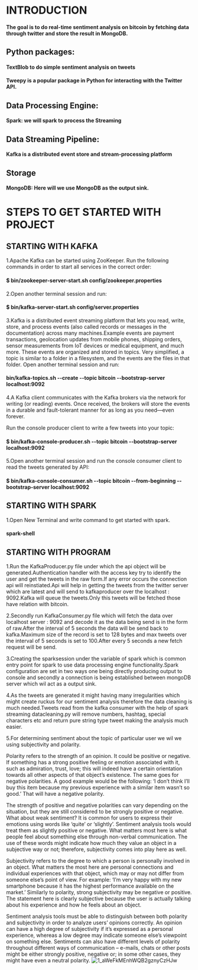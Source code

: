 # INTRODUCTION

#### The goal is to do real-time sentiment analysis on bitcoin by fetching data through twitter and store the result in MongoDB.



## Python packages:

#### TextBlob to do simple sentiment analysis on tweets

#### Tweepy is a popular package in Python for interacting with the Twitter API.

## Data Processing Engine:

#### Spark: we will spark to process the Streaming

## Data Streaming Pipeline:

#### Kafka is a distributed event store and stream-processing platform

## Storage

#### MongoDB: Here will we use MongoDB as the output sink.




# STEPS TO GET STARTED WITH PROJECT

## STARTING WITH KAFKA

1.Apache Kafka can be started using ZooKeeper.
 Run the following commands in order to start all services in the correct order:
 #### $ bin/zookeeper-server-start.sh config/zookeeper.properties
 
 
2.Open another terminal session and run:
  #### $ bin/kafka-server-start.sh config/server.properties
 
3.Kafka is a distributed event streaming platform that lets you read, write, store, and process events (also called records or messages in the documentation) across     many machines.Example events are payment transactions, geolocation updates from mobile phones, shipping orders, sensor measurements from IoT devices or medical         equipment, and much more. These events are organized and stored in topics. Very simplified, a topic is similar to a folder in a filesystem, and the events are the     files in that folder.
Open another terminal session and run:
  #### bin/kafka-topics.sh --create --topic bitcoin --bootstrap-server localhost:9092
  
4.A Kafka client communicates with the Kafka brokers via the network for writing (or reading) events. Once received, the brokers will store the events in a durable and   fault-tolerant manner for as long as you need—even forever.

  Run the console producer client to write a few tweets into your topic:
   #### $ bin/kafka-console-producer.sh --topic bitcoin --bootstrap-server localhost:9092
    
    
 5.Open another terminal session and run the console consumer client to read the tweets generated by API:
   #### $ bin/kafka-console-consumer.sh --topic bitcoin --from-beginning --bootstrap-server localhost:9092
   
   
   
 ## STARTING WITH SPARK
 
 1.Open New Terminal and write command to get started with spark.
   #### spark-shell


## STARTING WITH PROGRAM

1.Run the KafkaProducer.py file under which the api object will be generated.Authentication handler with the access key try to identify the user and get the tweets in the raw form.If any error occurs the connection api will reinstiated.Api will help in getting the tweets from the twitter server which are latest and will send to kafkaproducer over the localhost : 9092.Kafka will queue the tweets.Only this tweets will be fetched those have relation with bitcoin.

2.Secondly run KafkaConsumer.py file which will fetch the data over localhost server : 9092 and decode it as the data being send is in the form of raw.After the interval of 5 seconds the data will be send back to kafka.Maximum size of the record is set to 128 bytes and max tweets over the interval of 5 seconds is set to 100.After every 5 seconds a new fetch request will be send.

3.Creating the sparksession under the variable of spark which is common entry point for spark to use data processing engine functionality.Spark configuration are set in two ways one being directly producing output to console and secondly a connection is being established between mongoDB server which wil act as a output sink.

4.As the tweets are generated it might having many irregularities which might create ruckus for our sentiment analysis therefore the data cleaning is much needed.Tweets read from the kafka consumer with the help of spark streaming datacleaning.py will remove numbers, hashtag, special characters etc and return pure string type tweet making the analysis much easier.

5.For determining sentiment about the topic of particular user we wil we using subjectivity and polarity.

Polarity refers to the strength of an opinion. It could be positive or negative. If something has a strong positive feeling or emotion associated with it, such as admiration, trust, love; this will indeed have a certain orientation towards all other aspects of that object’s existence. The same goes for negative polarities. A good example would be the following: ‘I don’t think I’ll buy this item because my previous experience with a similar item wasn’t so good.’ That will have a negative polarity.

The strength of positive and negative polarities can vary depending on the situation, but they are still considered to be strongly positive or negative. What about weak sentiment? It is common for users to express their emotions using words like ‘quite’ or ‘slightly’. Sentiment analysis tools would treat them as slightly positive or negative. What matters most here is what people feel about something else through non-verbal communication. The use of these words might indicate how much they value an object in a subjective way or not; therefore, subjectivity comes into play here as well.


Subjectivity refers to the degree to which a person is personally involved in an object. What matters the most here are personal connections and individual experiences with that object, which may or may not differ from someone else’s point of view. For example: ‘I’m very happy with my new smartphone because it has the highest performance available on the market.’ Similarly to polarity, strong subjectivity may be negative or positive. The statement here is clearly subjective because the user is actually talking about his experience and how he feels about an object.

Sentiment analysis tools must be able to distinguish between both polarity and subjectivity in order to analyze users’ opinions correctly. An opinion can have a high degree of subjectivity if it’s expressed as a personal experience, whereas a low degree may indicate someone else’s viewpoint on something else. Sentiments can also have different levels of polarity throughout different ways of communication – e-mails, chats or other posts might be either strongly positive, negative or; in some other cases, they might have even a neutral polarity.
![1_aWeFkMEnhWQB2gznyCzHJw](https://user-images.githubusercontent.com/95566572/217513195-995d10f1-394f-4ec3-b052-50898c6060cf.png)



